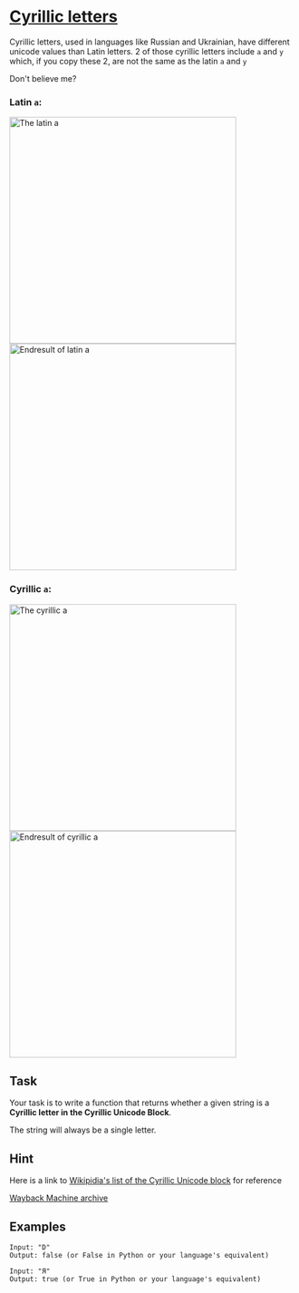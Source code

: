 # [Cyrillic letters](https://www.codewars.com/kata/cyrillic-letters "https://www.codewars.com/kata/66d85e2db4d3909a8d0b53c9")

Cyrillic letters, used in languages like Russian and Ukrainian, have different unicode values than Latin letters. 2 of those cyrillic letters include `а` and `у` which, if you copy these 2, are not the same as the latin `a` and `y`

Don't believe me?

### Latin `a`:

<img src="https://i.imgur.com/5OK3gh2.png" alt="The latin a" width="400"/>
<img src="https://i.imgur.com/V5g0JoL.png" alt="Endresult of latin a" width="400"/>

### Cyrillic `а`:

<img src="https://i.imgur.com/xtbNwWV.png" alt="The cyrillic a" width="400"/>
<img src="https://i.imgur.com/ZiGP37s.png" alt="Endresult of cyrillic a" width="400"/>

## Task

Your task is to write a function that returns whether a given string is a **Cyrillic letter in the Cyrillic Unicode Block**.

The string will always be a single letter.

## Hint

Here is a link to [Wikipidia's list of the Cyrillic Unicode block](https://en.wikipedia.org/wiki/Cyrillic_(Unicode_block)) for reference

[Wayback Machine archive](https://web.archive.org/web/20241208015024/https://en.wikipedia.org/wiki/Cyrillic_(Unicode_block))

## Examples

```
Input: "D"
Output: false (or False in Python or your language's equivalent)
```

```
Input: "Я"
Output: true (or True in Python or your language's equivalent)
```
